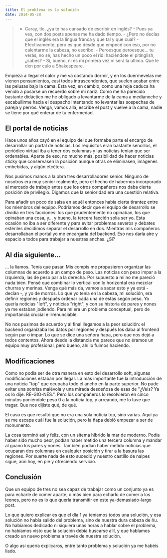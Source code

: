 ```yaml
---
title: El problema es la solución
date: 2014-05-28
---
```


> - Caray, tío, ¿ya te has cansado de escribir en inglés? - Pues ya ves, con dos posts apenas me ha dado tiempo. - ¿Pero no decías que el inglés era la lingua franca y que tal y que cual? - Efectivamente, pero es que desde que empecé con eso, por no calentarme la cabeza, no escribo. - Peroesque peroesque... tu verás, no sé, has hecho un poco el ridi haciéndote el pitinglish, ¿sabes? - Sí, bueno, ni es mi primera vez ni será la última. Que le den por culo a Shakespeare.


Empieza a llegar el calor y me va costando dormir, y en los duermevelas me vienen pensamientos, casi todos intrascendentes, que suelen acabar entre las pelusas bajo la cama. Esta vez, en cambio, como una hoja caduca ha venido a posarse un recuerdo sobre mi nariz. Como me ha parecido bastante didáctico me he obligado a levantarme de la cama a medianoche y escabullirme hacia el despacho intentando no levantar las sospechas de pareja y perros. Venga, vamos allá, escribe el post y vuelve a la cama, nadie se tiene por qué enterar de tu enfermedad.


## El portal de noticias

Hace unos años cayó en el equipo del que formaba parte el encargo de desarrollar un portal de noticias. Los requisitos eran bastante sencillos, el periódico virtual iba a tener dos columnas y las noticias tenían que ser ordenables. Aparte de eso, no mucho más, posibilidad de hacer noticias sticky que conservasen la posición aunque otras se eliminasen, imágenes embebidas, y algún etcétera.

Nos pusimos manos a la obra tres desarrolladores senior. Ninguno de nosotros era muy senior realmente, pero el hecho de habernos incorporado al mercado de trabajo antes que los otros compañeros nos daba cierta posición de privilegio. Digamos que la senioridad era una cuestión relativa.

Para añadir un poco de salsa en aquél entonces había cierta tirantez entre los miembros del equipo. Podríamos decir que el equipo de desarrollo se dividía en tres facciones: los que prudentemente no opinaban, los que opinaban una cosa, y... y bueno, la tercera facción solía ser yo. Esta ocasión no iba a ser diferente y para evitar problemas severos y debates estériles decidimos separar el desarrollo en dos. Mientras mis compañeros desarrollaban el portal yo me encargaría del backend. Eso nos daría aire y espacio a todos para trabajar a nuestras anchas. ¿Sí?


## Al día siguiente...

... la liamos. Tenía que pasar. Mis compis me propusieron organizar las columnas de acuerdo a un campo de peso. Las noticias con peso impar a la izquierda, las de peso par a la derecha. Por supuesto a mí no me pareció nada bien. Pensé que combinar lo vertical con lo horizontal era mezclar churras y merinas. Venga qué más da, vamos a sacar esto y ya está - decían -, y yo de morros. Lo que yo tenía en la cabeza, mi solución, era definir regiones y después ordenar cada una de estas según peso. Yo quería noticias "left", y noticias "right", y con su historia de pares y nones ya me estaban jodiendo. Para mí era un problema conceptual, pero de importancia crucial e irrenunciable.

No nos pusimos de acuerdo y al final llegamos a la peor solución: el backend organizaba los datos por regiones y después los daba al frontend según par o impar. Lo que se dice una señora ñapa, pero que nos dejó a todos contentos. Ahora desde la distancia me parece que no éramos un equipo muy profesional, pero bueno, ahí lo fuimos haciendo.

## Modificaciones

Como no podía ser de otra manera en esto del desarrollo soft, algunas modificaciones estaban por llegar. La más importante fue la introducción de una noticia "top" que ocupaba todo el ancho en la parte superior. No pude evitar una sonrisa malévola y una mirada desdeñosa de esas de "¿Veis? Ya os lo dije. RE-GIO-NES.". Pero los compañeros lo resolvieron en cinco minutos poniéndole peso 0 a la noticia top, y arreando, me lo tuve que tragar. Que nos dijiste qué, de qué.

El caso es que resultó que no era una sola noticia top, sino varias. Aquí ya se me escapa cuál fue la solución, pero la ñapa debió empezar a ser de monumento.

La cosa terminó así y feliz, con un sitema híbrido la mar de moderno. Podía haber sido mucho peor, podían haber metido una tercera columna y mandar al guano los pares y nones. También podían haber metido noticias que ocuparan dos columnas en cualquier posición y tirar a la basura las regiones. Por suerte nada de esto sucedió y nuestro castillo de naipes sigue, aún hoy, en pie y ofreciendo servicio.

## Conclusión

Que un equipo de tres no sea capaz de trabajar como un conjunto ya es para echarle de comer aparte, o más bien para echarlo de comer a los leones, pero no es lo que quería transmitir en este ya-demasiado-largo post.

Lo que quiero explicar es que el día 1 ya teníamos todos una solución, y esa solución no había salido del problema, sino de nuestra dura cabeza de ñu. No habíamos dedicado ni siquiera unas horas a hablar sobre el problema, no habíamos visto que la solución debía buscarse allí, y que habíamos creado un nuevo problema a través de nuestra solución.


O algo así quería explicaros, entre tanto problema y solución ya me habéis liado.














